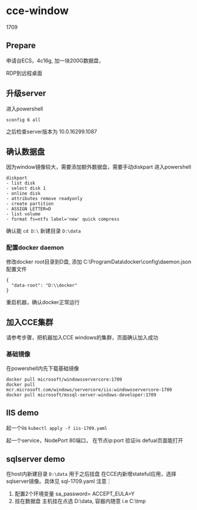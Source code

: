 # cce-window

1709 

## Prepare
申请台ECS，4c16g, 加一块200G数据盘，

RDP到远程桌面

## 升级server
进入powershell
```
sconfig 6 all
```
之后检查server版本为 10.0.16299.1087

## 确认数据盘
因为window镜像较大，需要添加额外数据盘，需要手动diskpart
进入powershell
```
diskpart 
- list disk
- select disk 1
- online disk
- attributes remove readyonly
- create partition
- ASSIGN LETTER=D 
- list volume
- format fs=ntfs label='new' quick compress
```
确认能 `cd D:\`
新建目录 `D:\data`

### 配置docker daemon

修改docker root目录到D盘, 添加 C:\ProgramData\docker\config\daemon.json配置文件
```
{
  "data-root": "D:\\docker"
}
```
重启机器，确认docker正常运行

## 加入CCE集群
请参考步骤，把机器加入CCE windows的集群，页面确认加入成功

### 基础镜像
在powershell内先下载基础镜像
```
docker pull microsoft/windowsservercore:1709
docker pull mcr.microsoft.com/windows/servercore/iis:windowsservercore-1709
docker pull microsoft/mssql-server-windows-developer:1709
```

## IIS demo
起一个iis
`kubectl apply -f iis-1709.yaml`

起一个service，NodePort 80端口，
在节点ip:port 验证iis defual页面能打开

## sqlserver demo
在host内新建目录 `D:\data` 用于之后挂盘
在CCE内新增stateful应用，选择sqlserver镜像。具体见 sql-1709.yaml
注意：
1. 配置2个环境变量 sa_password=<YOUR SA PASSWORD> ACCEPT_EULA=Y
2. 挂在数据盘 主机挂在点选 D:\data, 容器内随意 i.e C:\tmp

